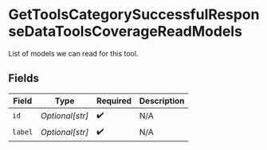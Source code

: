 # GetToolsCategorySuccessfulResponseDataToolsCoverageReadModels

List of models we can read for this tool.


## Fields

| Field              | Type               | Required           | Description        |
| ------------------ | ------------------ | ------------------ | ------------------ |
| `id`               | *Optional[str]*    | :heavy_check_mark: | N/A                |
| `label`            | *Optional[str]*    | :heavy_check_mark: | N/A                |